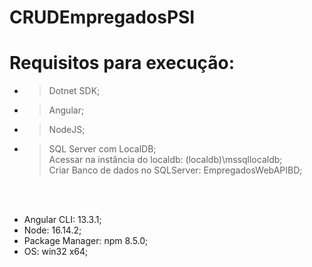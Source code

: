 # CRUDEmpregadosPSI

# Requisitos para execução:
- > Dotnet SDK;
- > Angular;
- > NodeJS;
- > SQL Server com LocalDB;<br>
 Acessar na instância do localdb: (localdb)\mssqllocaldb;<br>
 Criar Banco de dados no SQLServer: EmpregadosWebAPIBD;

<br><br>
- Angular CLI: 13.3.1;
- Node: 16.14.2;
- Package Manager: npm 8.5.0;
- OS: win32 x64;</br></br>
